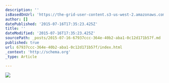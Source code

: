 ```yaml
---
description: ''
isBasedOnUrl: 'https://the-grid-user-content.s3-us-west-2.amazonaws.com/412dd9bf-11ca-4cb8-8f32-25778f70b227.JPG'
author: []
datePublished: '2015-07-16T17:35:23.425Z'
title: ''
dateModified: '2015-07-16T17:35:23.425Z'
sourcePath: _posts/2015-07-16-67937ccc-364e-40b2-aba1-0c12d171b57f.md
published: true
url: 67937ccc-364e-40b2-aba1-0c12d171b57f/index.html
_context: 'http://schema.org'
_type: Article

---
```

![](https://the-grid-user-content.s3-us-west-2.amazonaws.com/412dd9bf-11ca-4cb8-8f32-25778f70b227.JPG)